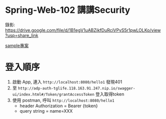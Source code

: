 # Spring-Web-102 講講Security

錄影: https://drive.google.com/file/d/1B1egV1uABZikfDuRciVPvS5r1pwLOLKo/view?usp=share_link

[sample專案](demo-2023-03-10.zip)

# 登入順序

1. 啟動 App, 連入 `http://localhost:8080/hello1` 發現401
2. 至 `http://adp-auth-tglife.118.163.91.247.nip.io/swagger-ui/index.html#/Token/grantAccessToken` 登入取得token
3. 使用 postman, 呼叫 `http://localhost:8080/hello1`
   - header Authorization = Bearer {token}
   - query string = name=XXX